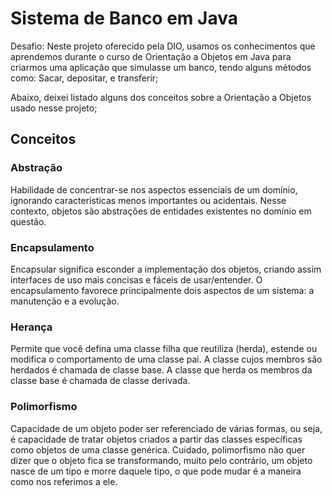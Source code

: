 # Sistema de Banco em Java 
<p>Desafio: Neste projeto oferecido pela DIO, usamos os conhecimentos que aprendemos durante o curso de 
Orientação a Objetos em Java para criarmos uma aplicação que simulasse um banco, tendo alguns métodos como: Sacar,
depositar, e transferir;
<br>
<p> Abaixo, deixei listado alguns dos conceitos sobre a Orientação a Objetos usado nesse projeto;


## Conceitos

### Abstração
<p>Habilidade de concentrar-se nos aspectos essenciais de um domínio, 
ignorando características menos importantes ou acidentais. Nesse contexto, objetos são abstrações de entidades existentes
no domínio em questão.

### Encapsulamento
<p>Encapsular significa esconder a implementação dos objetos, 
criando assim interfaces de uso mais concisas e fáceis de usar/entender. 
O encapsulamento favorece principalmente dois aspectos de um sistema: a manutenção e a evolução.

### Herança
<p>Permite que você defina uma classe filha que reutiliza (herda), estende ou modifica o comportamento de uma classe pai. A classe cujos membros são herdados é chamada de classe base. A classe que herda os membros da classe base é chamada de classe derivada.

### Polimorfismo
<p>Capacidade de um objeto poder ser referenciado de várias formas, ou seja, é capacidade de tratar objetos criados a partir das classes específicas como objetos de uma classe genérica. Cuidado, polimorfismo não quer dizer que o objeto fica se transformando, muito pelo contrário, um objeto nasce de um tipo e morre daquele tipo, o que pode mudar é a maneira como nos referimos a ele.
